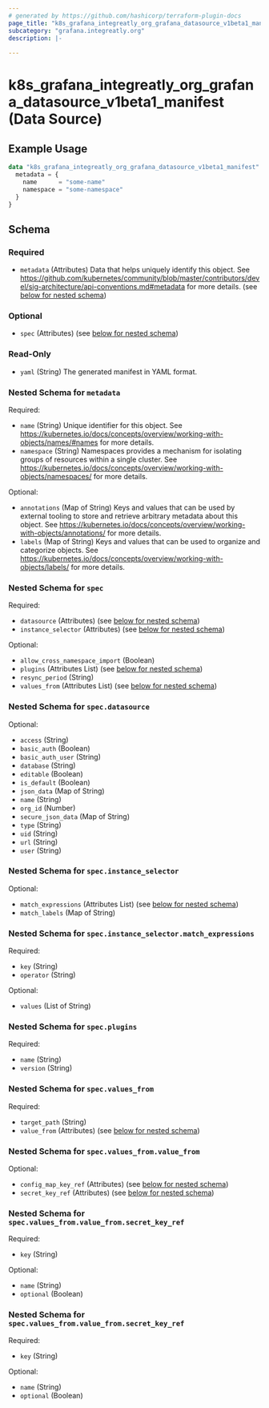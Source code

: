 ```yaml
---
# generated by https://github.com/hashicorp/terraform-plugin-docs
page_title: "k8s_grafana_integreatly_org_grafana_datasource_v1beta1_manifest Data Source - terraform-provider-k8s"
subcategory: "grafana.integreatly.org"
description: |-
  
---
```


# k8s_grafana_integreatly_org_grafana_datasource_v1beta1_manifest (Data Source)



## Example Usage

```terraform
data "k8s_grafana_integreatly_org_grafana_datasource_v1beta1_manifest" "example" {
  metadata = {
    name      = "some-name"
    namespace = "some-namespace"
  }
}
```

<!-- schema generated by tfplugindocs -->
## Schema

### Required

- `metadata` (Attributes) Data that helps uniquely identify this object. See https://github.com/kubernetes/community/blob/master/contributors/devel/sig-architecture/api-conventions.md#metadata for more details. (see [below for nested schema](#nestedatt--metadata))

### Optional

- `spec` (Attributes) (see [below for nested schema](#nestedatt--spec))

### Read-Only

- `yaml` (String) The generated manifest in YAML format.

<a id="nestedatt--metadata"></a>
### Nested Schema for `metadata`

Required:

- `name` (String) Unique identifier for this object. See https://kubernetes.io/docs/concepts/overview/working-with-objects/names/#names for more details.
- `namespace` (String) Namespaces provides a mechanism for isolating groups of resources within a single cluster. See https://kubernetes.io/docs/concepts/overview/working-with-objects/namespaces/ for more details.

Optional:

- `annotations` (Map of String) Keys and values that can be used by external tooling to store and retrieve arbitrary metadata about this object. See https://kubernetes.io/docs/concepts/overview/working-with-objects/annotations/ for more details.
- `labels` (Map of String) Keys and values that can be used to organize and categorize objects. See https://kubernetes.io/docs/concepts/overview/working-with-objects/labels/ for more details.


<a id="nestedatt--spec"></a>
### Nested Schema for `spec`

Required:

- `datasource` (Attributes) (see [below for nested schema](#nestedatt--spec--datasource))
- `instance_selector` (Attributes) (see [below for nested schema](#nestedatt--spec--instance_selector))

Optional:

- `allow_cross_namespace_import` (Boolean)
- `plugins` (Attributes List) (see [below for nested schema](#nestedatt--spec--plugins))
- `resync_period` (String)
- `values_from` (Attributes List) (see [below for nested schema](#nestedatt--spec--values_from))

<a id="nestedatt--spec--datasource"></a>
### Nested Schema for `spec.datasource`

Optional:

- `access` (String)
- `basic_auth` (Boolean)
- `basic_auth_user` (String)
- `database` (String)
- `editable` (Boolean)
- `is_default` (Boolean)
- `json_data` (Map of String)
- `name` (String)
- `org_id` (Number)
- `secure_json_data` (Map of String)
- `type` (String)
- `uid` (String)
- `url` (String)
- `user` (String)


<a id="nestedatt--spec--instance_selector"></a>
### Nested Schema for `spec.instance_selector`

Optional:

- `match_expressions` (Attributes List) (see [below for nested schema](#nestedatt--spec--instance_selector--match_expressions))
- `match_labels` (Map of String)

<a id="nestedatt--spec--instance_selector--match_expressions"></a>
### Nested Schema for `spec.instance_selector.match_expressions`

Required:

- `key` (String)
- `operator` (String)

Optional:

- `values` (List of String)



<a id="nestedatt--spec--plugins"></a>
### Nested Schema for `spec.plugins`

Required:

- `name` (String)
- `version` (String)


<a id="nestedatt--spec--values_from"></a>
### Nested Schema for `spec.values_from`

Required:

- `target_path` (String)
- `value_from` (Attributes) (see [below for nested schema](#nestedatt--spec--values_from--value_from))

<a id="nestedatt--spec--values_from--value_from"></a>
### Nested Schema for `spec.values_from.value_from`

Optional:

- `config_map_key_ref` (Attributes) (see [below for nested schema](#nestedatt--spec--values_from--value_from--config_map_key_ref))
- `secret_key_ref` (Attributes) (see [below for nested schema](#nestedatt--spec--values_from--value_from--secret_key_ref))

<a id="nestedatt--spec--values_from--value_from--config_map_key_ref"></a>
### Nested Schema for `spec.values_from.value_from.secret_key_ref`

Required:

- `key` (String)

Optional:

- `name` (String)
- `optional` (Boolean)


<a id="nestedatt--spec--values_from--value_from--secret_key_ref"></a>
### Nested Schema for `spec.values_from.value_from.secret_key_ref`

Required:

- `key` (String)

Optional:

- `name` (String)
- `optional` (Boolean)
